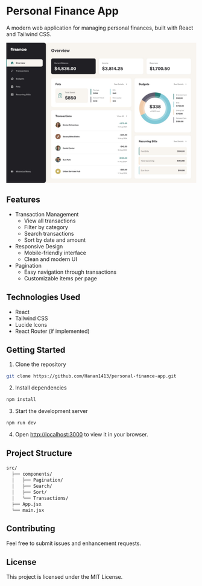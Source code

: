 # Personal Finance App

A modern web application for managing personal finances, built with React and Tailwind CSS.

![Personal Finance App Screenshot](./public/finance-app.jpg)

## Features

- Transaction Management
  - View all transactions
  - Filter by category
  - Search transactions
  - Sort by date and amount
- Responsive Design
  - Mobile-friendly interface
  - Clean and modern UI
- Pagination
  - Easy navigation through transactions
  - Customizable items per page

## Technologies Used

- React
- Tailwind CSS
- Lucide Icons
- React Router (if implemented)

## Getting Started

1. Clone the repository

```bash
git clone https://github.com/Hanan1413/personal-finance-app.git
```

2. Install dependencies

```bash
npm install
```

3. Start the development server

```bash
npm run dev
```

4. Open [http://localhost:3000](http://localhost:3000) to view it in your browser.

## Project Structure

```
src/
  ├── components/
  │   ├── Pagination/
  │   ├── Search/
  │   ├── Sort/
  │   └── Transactions/
  ├── App.jsx
  └── main.jsx
```

## Contributing

Feel free to submit issues and enhancement requests.

## License

This project is licensed under the MIT License.
